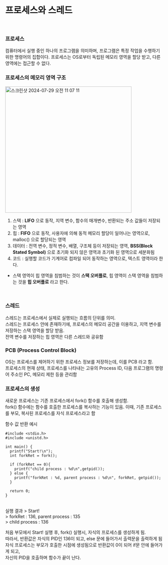 # 프로세스와 스레드
<br/>

### 프로세스
컴퓨터에서 실행 중인 하나의 프로그램을 의미하며, 프로그램은 특정 작업을 수행하기 위한 명령어의 집합이다.
프로세스는 OS로부터 독립된 메모리 영역을 할당 받고, 다른 영역에는 접근할 수 없다.

### 프로세스의 메모리 영역 구조
<img width="400" alt="스크린샷 2024-07-29 오전 11 07 11" src="https://github.com/user-attachments/assets/5e621973-9048-49e8-a570-17ca114f541b"><br/>
1. 스택 : **LIFO** 으로 동작, 지역 변수, 함수의 매개변수, 반환되는 주소 값들이 저장되는 영역<br/>
2. 힙 : **FIFO** 으로 동작, 사용자에 의해 동적 메모리 할당이 일어나는 영역으로, malloc() 으로 할당되는 영역<br/>
3. 데이터 : 전역 변수, 정적 변수, 배열, 구조체 등이 저장되는 영역, **BSS(Block Stated Symbol)** 으로 초기화 되지 않은 영역과 초기화 된 영역으로 세분화됨<br/>
4. 코드 : 실행할 코드가 기계어로 컴파일 되어 동작하는 영역으로, 텍스트 영역이라 한다.<br/>

- 스택 영역이 힙 영역을 침범하는 것이 **스택 오버플로**, 힙 영역이 스택 영역을 침범하는 것을 **힙 오버플로** 라고 한다.
<br/>

### 스레드
스레드는 프로세스에서 실제로 실행되는 흐름의 단위를 의미. <br/>
스레드는 프로세스 안에 존재하기에, 프로세스의 메모리 공간을 이용하고, 지역 변수를 저장하는 스택 영역을 할당 받음. <br/>
전역 변수를 저장하는 힙 영역은 다른 스레드와 공유함
<br/>

### PCB (Process Control Block)
OS는 프로세스를 제어하기 위한 프로세스 정보를 저장하는데, 이를 PCB 라고 함. <br/>
프로세스의 현재 상태, 프로세스를 나타내는 고유의 Process ID, 다음 프로그램의 명령어 주소인 PC, 메모리 제한 등을 관리함<br/>

### 프로세스의 생성
새로운 프로세스는 기존 프로세스에서 fork() 함수를 호출해 생성함. <br/>
fork() 함수에는 함수를 호출한 프로세스를 복사하는 기능이 있음. 이때, 기존 프로세스를 부모, 복사된 프로세스를 자식 프로세스라고 함<br/>

함수 값 반환 예시
```
#include <stdio.h>
#include <unistd.h>

int main() {
  printf("Start!\n");
  int forkRet = fork();

  if (forkRet == 0){
    printf("child process : %d\n",getpid());
  } else {
    printf("forkRet : %d, parent process : %d\n", forkRet, getpid());
  }

  return 0;
}
```
<br/>
실행 결과
> Start! <br/>
> forkRet : 136, parent process : 135 <br/>
> child process : 136
<br/>

처음 부모에서 Start! 실행 후, fork() 실행시, 자식의 프로세스를 생성하게 됨. <br/>
따라서, 반환값은 자식의 PID인 136이 되고, else 문에 들어가서 출력문을 출력하게 됨 <br/>
자식 프로세스는 부모가 호출한 시점에 생성됨으로 반환값이 0이 되어 if문 안에 들어가게 되고, <br/>
자신의 PID을 호출하며 함수가 끝이 난다.
